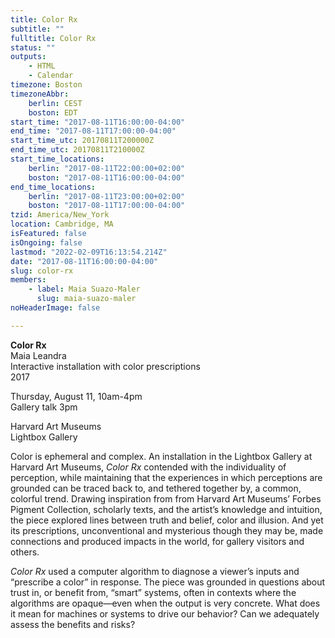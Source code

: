 ```yaml
---
title: Color Rx
subtitle: ""
fulltitle: Color Rx
status: ""
outputs:
    - HTML
    - Calendar
timezone: Boston
timezoneAbbr:
    berlin: CEST
    boston: EDT
start_time: "2017-08-11T16:00:00-04:00"
end_time: "2017-08-11T17:00:00-04:00"
start_time_utc: 20170811T200000Z
end_time_utc: 20170811T210000Z
start_time_locations:
    berlin: "2017-08-11T22:00:00+02:00"
    boston: "2017-08-11T16:00:00-04:00"
end_time_locations:
    berlin: "2017-08-11T23:00:00+02:00"
    boston: "2017-08-11T17:00:00-04:00"
tzid: America/New_York
location: Cambridge, MA
isFeatured: false
isOngoing: false
lastmod: "2022-02-09T16:13:54.214Z"
date: "2017-08-11T16:00:00-04:00"
slug: color-rx
members:
    - label: Maia Suazo-Maler
      slug: maia-suazo-maler
noHeaderImage: false

---
```

**Color Rx**
<br />Maia Leandra
<br />Interactive installation with color prescriptions
<br />2017

Thursday, August 11, 10am-4pm
<br />Gallery talk 3pm

Harvard Art Museums
<br />Lightbox Gallery

Color is ephemeral and complex. An installation in the Lightbox Gallery at Harvard Art Museums, <em>Color Rx</em> contended with the individuality of perception, while maintaining that the experiences in which perceptions are grounded can be traced back to, and tethered together by, a common, colorful trend. Drawing inspiration from from Harvard Art Museums’ Forbes Pigment Collection, scholarly texts, and the artist’s knowledge and intuition, the piece explored lines between truth and belief, color and illusion. And yet its prescriptions, unconventional and mysterious though they may be, made connections and produced impacts in the world, for gallery visitors and others.

<em>Color Rx</em> used a computer algorithm to diagnose a viewer’s inputs and “prescribe a color” in response. The piece was grounded in questions about trust in, or benefit from, “smart” systems, often in contexts where the algorithms are opaque—even when the output is very concrete. What does it mean for machines or systems to drive our behavior? Can we adequately assess the benefits and risks?